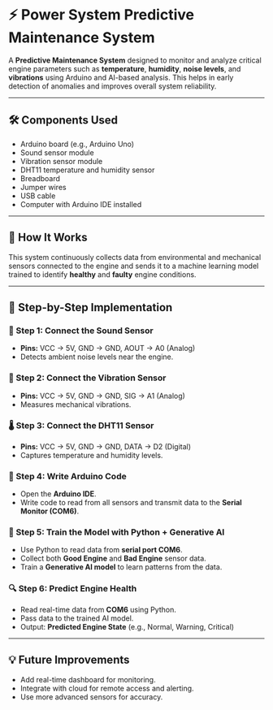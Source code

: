 # ⚡ Power System Predictive Maintenance System

A **Predictive Maintenance System** designed to monitor and analyze critical engine parameters such as **temperature**, **humidity**, **noise levels**, and **vibrations** using Arduino and AI-based analysis. This helps in early detection of anomalies and improves overall system reliability.

---

## 🛠️ Components Used

- Arduino board (e.g., Arduino Uno)
- Sound sensor module
- Vibration sensor module
- DHT11 temperature and humidity sensor
- Breadboard
- Jumper wires
- USB cable
- Computer with Arduino IDE installed

---

## 🚀 How It Works

This system continuously collects data from environmental and mechanical sensors connected to the engine and sends it to a machine learning model trained to identify **healthy** and **faulty** engine conditions.

---

## 📌 Step-by-Step Implementation

### 🔌 Step 1: Connect the Sound Sensor
- **Pins:** VCC → 5V, GND → GND, AOUT → A0 (Analog)
- Detects ambient noise levels near the engine.

### 🔩 Step 2: Connect the Vibration Sensor
- **Pins:** VCC → 5V, GND → GND, SIG → A1 (Analog)
- Measures mechanical vibrations.

### 🌡️ Step 3: Connect the DHT11 Sensor
- **Pins:** VCC → 5V, GND → GND, DATA → D2 (Digital)
- Captures temperature and humidity levels.

### 🧠 Step 4: Write Arduino Code
- Open the **Arduino IDE**.
- Write code to read from all sensors and transmit data to the **Serial Monitor (COM6)**.

### 🤖 Step 5: Train the Model with Python + Generative AI
- Use Python to read data from **serial port COM6**.
- Collect both **Good Engine** and **Bad Engine** sensor data.
- Train a **Generative AI model** to learn patterns from the data.

### 🔍 Step 6: Predict Engine Health
- Read real-time data from **COM6** using Python.
- Pass data to the trained AI model.
- Output: **Predicted Engine State** (e.g., Normal, Warning, Critical)

---

## 💡 Future Improvements
- Add real-time dashboard for monitoring.
- Integrate with cloud for remote access and alerting.
- Use more advanced sensors for accuracy.



